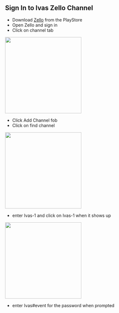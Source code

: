 ## Sign In to Ivas Zello Channel

<style>
.clearfix::after {
  content: "";
  clear: both;
  display: table;
}
</style>


- Download [Zello](https://play.google.com/store/apps/details?id=com.loudtalks&hl=en_US&gl=US) from the PlayStore
- Open Zello and sign in
- Click on channel tab

<img class="clearfix" src="https://jswizzy.github.io/Ivas/1.png" width="250">

- Click Add Channel fob
- Click on find channel

<img class="clearfix" src="https://jswizzy.github.io/Ivas/2.png" width="250">

- enter Ivas-1 and click on Ivas-1 when it shows up

<img class="clearfix" src="https://jswizzy.github.io/Ivas/3.png" width="250">

- enter Ivas#event for the password when prompted
